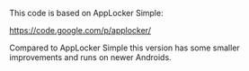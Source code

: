 This code is based on AppLocker Simple:

https://code.google.com/p/applocker/

Compared to AppLocker Simple this version has some smaller improvements and runs on newer Androids.
